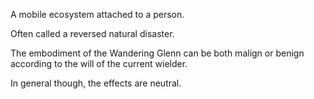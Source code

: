 A mobile ecosystem attached to a person.

Often called a reversed natural disaster.

The embodiment of the Wandering Glenn can be both malign or benign according to the will of the current wielder.

In general though, the effects are neutral.